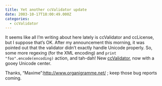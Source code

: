 ```yaml
---
title: Yet another ccValidator update
date: 2003-10-17T18:00:49.000Z
categories:
  - ccValidator
---
```

It seems like all I’m writing about here lately is ccValidator and ccLicense,
but I suppose that’s OK. After my announcement this morning, it was pointed out
that the validator didn’t exactly handle Unicode properly. So, some more
regexing (for the XML encoding) and `print "foo".encode(encoding)` action, and
tah-dah! New [ccValidator][1], now with a gooey Unicode center.

Thanks, “Maxime”:<http://www.organigramme.net/> ; keep those bug reports coming.

 [1]: http://www.yergler.net/projects/ccvalidator
